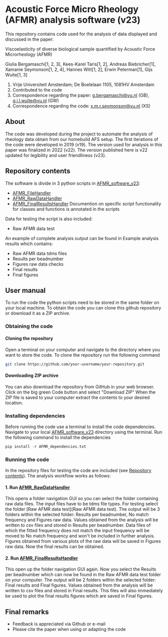 # Acoustic Force Micro Rheology (AFMR) analysis software (v23)

This repository contains code used for the analysis of data displayed and discussed in the paper:

Viscoelasticity of diverse biological sample quantified by Acoustic Force Microrheology (AFMR)

Giulia Bergamaschi[1, 2, 3], Kees-Karel Taris[1, 2], Andreas Biebricher[1], Xamanie Seymonson[1, 2, 4], Hannes Witt[1, 2], Erwin Peterman[1], Gijs Wuite[1, 3]

1. Vrije Universiteit Amsterdam; De Boelelaan 1105, 1081HV Amsterdam
2. Contributed to the code
3. Correspondence regarding the paper: g.bergamaschi@vu.nl (GB), g.j.l.wuite@vu.nl (GW)
4. Correspondence regarding the code: x.m.r.seymonson@vu.nl (XS)

## About

The code was developed during the project to automate the analysis of rheology data obtain from our homebuild AFS setup. The first iterations of the code were developed in 2019 (v19). 
The version used for analysis in this paper was finalized in 2022 (v22). The version published here is v22 updated for legibility and user friendliness (v23).

## Repository contents 
The software is divide in 3 python scripts in [AFMR_software_v23](AFMR_software_v23):
* [AFMR_FileHandler](AFMR_software_v23/AFMR_FileHandler.py)
* [AFMR_RawDataHandler](AFMR_software_v23/AFMR_RawDataHandler.py)
* [AFMR_FinalResultsHandler](AFMR_software_v23/AFMR_FinalResultsHandler.py)
Documention on specific script functionality for classes and functions is annotated in the scripts

Data for testing the script is also included:
* Raw AFMR data test

An example of complete analysis output can be found in Example analysis results which contains:
* Raw AFMR data tdms files
* Results per beadnumber
* Figures raw data checks
* Final results
* Final figures

## User manual
To run the code the python scripts need to be stored in the same folder on your local machine. 
To obtain the code you can clone this github repository or download it as a ZIP archive.

### Obtaining the code
#### Cloning the repository
Open a terminal on your computer and navigate to the directory where you want to store the code. 
To clone the repository run the following command

```bash
git clone https://github.com/your-username/your-repository.git
```
#### Downloading ZIP archive 
You can also download the repository from GitHub in your web browser.
Click on the big green Code button and select "Download ZIP"
When the ZIP file is saved to your computer extract the contents to your desired location.

### Installing dependencies
Before running the code use a terminal to install the code dependencies.
Navigate to your local [AFMR_software_v23](AFMR_software_v23) directory using the terminal.
Run the following command to install the dependencies

```python
pip install -r AFMR_dependencies.txt
```

### Running the code
In the repository files for testing the code are included (see [Repository contents](#repository-contents)).
The analysis workflow works as follows:
#### 1. Run [AFMR_RawDataHandler](AFMR_software_v23/AFMR_RawDataHandler.py)
This opens a folder navigation GUI so you can select the folder containing raw data files. 
The input files have to be tdms file types. For testing select the folder [Raw AFMR data test](Raw AFMR data test).
The output will be 3 folders within the selected folder: Results per beadnumber, No match frequency and Figures raw data.
Values obtained from the analysis will be written to csv files and stored in Results per beadnumber. 
Data files of which the fitted frequency does not match the input frequency will be moved to No match frequency and won't be included in further analysis.
Figures obtained from various plots of the raw data will be saved in Figures raw data.
Now the final results can be obtained.

#### 2. Run [AFMR_FinalResultsHandler](AFMR_software_v23/AFMR_FinalResultsHandler.py)
This open up the folder navigation GUI again. Now you select the Results per beadnumber which can now be found in the Raw AFMR data test folder on your computer.
The output will be 2 folders within the selected folder: Final results and Final figures.
Values obtained from the analysis will be written to csv files and stored in Final results.
This files will also immediately be used to plot the final results figures which are saved in Final figures.

## Final remarks
* Feedback is appreciated via Github or e-mail
* Please cite the paper when using or adapting the code 
